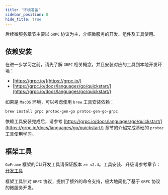 ```yaml
---
title: '环境准备'
sidebar_position: 0
hide_title: true
---
```


后续微服务章节主要以 `GRPC` 协议为主，介绍微服务的开发、组件及工具使用。

## 依赖安装

在进一步学习之前，请先了解 `GRPC` 相关概念，并且安装对应的工具到本地开发环境：

- [https://grpc.io/](https://grpc.io/)
- [https://grpc.io/docs/languages/go/quickstart/](https://grpc.io/docs/languages/go/quickstart/)

如果是 `MacOS` 环境，可以考虑使用 `brew` 工具安装依赖：

```
brew install grpc protoc-gen-go protoc-gen-go-grpc
```

依赖工具安装完成后，请参考 [https://grpc.io/docs/languages/go/quickstart/](https://grpc.io/docs/languages/go/quickstart/) 章节的介绍完成基础的 `protoc` 工具使用学习。

## 框架工具

`GoFrame` 框架的CLI开发工具请保证版本 `>= v2.4`。工具安装、升级请参考章节： [开发工具](../1-开发工具/1-开发工具.md)

框架工具针对 `GRPC` 协议，提供了额外的命令支持，极大地简化了基于 `GRPC` 协议的微服务开发。